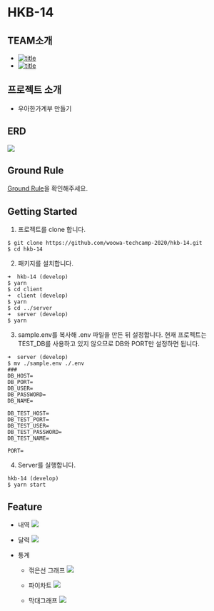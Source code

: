 # HKB-14

## TEAM소개
- [![title](https://img.shields.io/badge/DEVLOPER-이관형-123456)](https://github.com/wudys)
- [![title](https://img.shields.io/badge/DEVLOPER-김유영-123456)](https://github.com/yuda1124)

## 프로젝트 소개
- 우아한가계부 만들기

## ERD
![](https://i.imgur.com/tTcGrUy.png)

## Ground Rule
[Ground Rule](https://github.com/woowa-techcamp-2020/hkb-14/wiki/%EA%B7%B8%EB%9D%BC%EC%9A%B4%EB%93%9C%EB%A3%B0)을 확인해주세요.

## Getting Started
1. 프로젝트를 clone 합니다.
```
$ git clone https://github.com/woowa-techcamp-2020/hkb-14.git
$ cd hkb-14
```
2. 패키지를 설치합니다.
```
➜  hkb-14 (develop)
$ yarn
$ cd client
➜  client (develop)
$ yarn
$ cd ../server
➜  server (develop)
$ yarn
```

3. sample.env를 복사해 .env 파일을 만든 뒤 설정합니다.
현재 프로젝트는 TEST_DB를 사용하고 있지 않으므로 DB와 PORT만 설정하면 됩니다.
```
➜  server (develop)
$ mv ./sample.env ./.env
###
DB_HOST=
DB_PORT=
DB_USER=
DB_PASSWORD=
DB_NAME=

DB_TEST_HOST=
DB_TEST_PORT=
DB_TEST_USER=
DB_TEST_PASSWORD=
DB_TEST_NAME=

PORT=
```

4. Server를 실행합니다.
```
hkb-14 (develop)
$ yarn start
```

## Feature
- 내역 
![](https://i.imgur.com/sy3dwcn.png)

- 달력
![](https://i.imgur.com/cZxERq5.png)

- 통계
    - 꺾은선 그래프
    ![](https://i.imgur.com/vWniP5F.png)

    - 파이차트
    ![](https://i.imgur.com/XPkgKzs.png)
    
    - 막대그래프
    ![](https://i.imgur.com/XHvOKDj.png)
